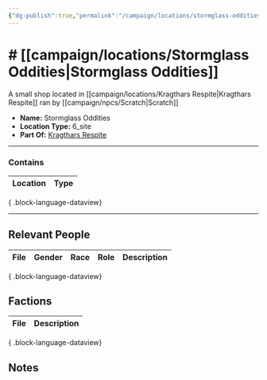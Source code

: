 ```yaml
---
{"dg-publish":true,"permalink":"/campaign/locations/stormglass-oddities/","tags":["location"],"noteIcon":"","created":"2025-10-26T20:26:37.759-07:00","updated":"2025-10-28T07:54:43.457-07:00"}
---
```


# # [[campaign/locations/Stormglass Oddities\|Stormglass Oddities]]
A small shop located in [[campaign/locations/Kragthars Respite\|Kragthars Respite]] ran by [[campaign/npcs/Scratch\|Scratch]]
<p><span><ul>
<li dir="auto"><strong>Name:</strong> Stormglass Oddities</li>
<li dir="auto"><strong>Location Type:</strong> 6_site</li>
<li dir="auto"><strong>Part Of:</strong> <a data-tooltip-position="top" aria-label="campaign/locations/Kragthars Respite.md" data-href="campaign/locations/Kragthars Respite.md" href="campaign/locations/Kragthars Respite.md" class="internal-link" target="_blank" rel="noopener nofollow">Kragthars Respite</a></li>
</ul></span></p>

---

### Contains
| Location | Type |
| -------- | ---- |

{ .block-language-dataview}

---

## Relevant People
| File | Gender | Race | Role | Description |
| ---- | ------ | ---- | ---- | ----------- |

{ .block-language-dataview}

## Factions
| File | Description |
| ---- | ----------- |

{ .block-language-dataview}

## Notes
